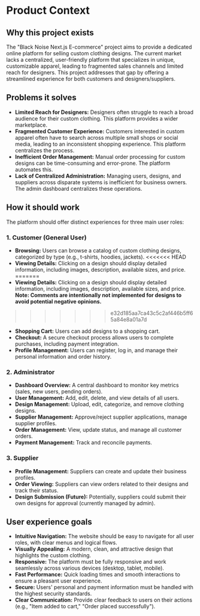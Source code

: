 # Product Context

## Why this project exists
The "Black Noise Next.js E-commerce" project aims to provide a dedicated online platform for selling custom clothing designs. The current market lacks a centralized, user-friendly platform that specializes in unique, customizable apparel, leading to fragmented sales channels and limited reach for designers. This project addresses that gap by offering a streamlined experience for both customers and designers/suppliers.

## Problems it solves
- **Limited Reach for Designers:** Designers often struggle to reach a broad audience for their custom clothing. This platform provides a wider marketplace.
- **Fragmented Customer Experience:** Customers interested in custom apparel often have to search across multiple small shops or social media, leading to an inconsistent shopping experience. This platform centralizes the process.
- **Inefficient Order Management:** Manual order processing for custom designs can be time-consuming and error-prone. The platform automates this.
- **Lack of Centralized Administration:** Managing users, designs, and suppliers across disparate systems is inefficient for business owners. The admin dashboard centralizes these operations.

## How it should work
The platform should offer distinct experiences for three main user roles:

### 1. Customer (General User)
- **Browsing:** Users can browse a catalog of custom clothing designs, categorized by type (e.g., t-shirts, hoodies, jackets).
<<<<<<< HEAD
- **Viewing Details:** Clicking on a design should display detailed information, including images, description, available sizes, and price.
=======
- **Viewing Details:** Clicking on a design should display detailed information, including images, description, available sizes, and price. **Note: Comments are intentionally not implemented for designs to avoid potential negative opinions.**
>>>>>>> e32d185aa7ca43c5c2af446b5ff65a84e8a01a7d
- **Shopping Cart:** Users can add designs to a shopping cart.
- **Checkout:** A secure checkout process allows users to complete purchases, including payment integration.
- **Profile Management:** Users can register, log in, and manage their personal information and order history.

### 2. Administrator
- **Dashboard Overview:** A central dashboard to monitor key metrics (sales, new users, pending orders).
- **User Management:** Add, edit, delete, and view details of all users.
- **Design Management:** Upload, edit, categorize, and remove clothing designs.
- **Supplier Management:** Approve/reject supplier applications, manage supplier profiles.
- **Order Management:** View, update status, and manage all customer orders.
- **Payment Management:** Track and reconcile payments.

### 3. Supplier
- **Profile Management:** Suppliers can create and update their business profiles.
- **Order Viewing:** Suppliers can view orders related to their designs and track their status.
- **Design Submission (Future):** Potentially, suppliers could submit their own designs for approval (currently managed by admin).

## User experience goals
- **Intuitive Navigation:** The website should be easy to navigate for all user roles, with clear menus and logical flows.
- **Visually Appealing:** A modern, clean, and attractive design that highlights the custom clothing.
- **Responsive:** The platform must be fully responsive and work seamlessly across various devices (desktop, tablet, mobile).
- **Fast Performance:** Quick loading times and smooth interactions to ensure a pleasant user experience.
- **Secure:** Users' personal and payment information must be handled with the highest security standards.
- **Clear Communication:** Provide clear feedback to users on their actions (e.g., "Item added to cart," "Order placed successfully").
